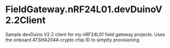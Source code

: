 # FieldGateway.nRF24L01.devDuinoV2.2Client
Sample devDuino V2.2 client for my nRF24L01 field gateway projects. Uses the onboard ATSHA204A crypto chip ID to simplty provisioning 
